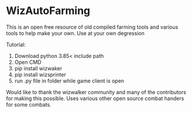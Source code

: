 # WizAutoFarming
This is an open free resource of old compiled farming tools and various tools to help make your own. Use at your own degression

Tutorial:
1) Download python 3.85< include path
2) Open CMD
3) pip install wizwaker
4) pip install wizsprinter
5) run .py file in folder while game client is open

Would like to thank the wizwalker community and many of the contributors for making this possible. Uses various other open source combat handers for some combats.

